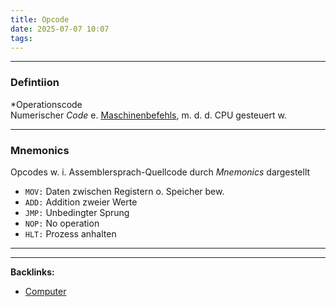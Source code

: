 ```yaml
---
title: Opcode
date: 2025-07-07 10:07
tags: 
---
```


----

### Defintiion 
*Operationscode\
Numerischer *Code* e. [Maschinenbefehls](maschinenbefehl), m. d. d. CPU gesteuert w.

---

### Mnemonics 
Opcodes w. i. Assemblersprach-Quellcode durch *Mnemonics* dargestellt

- `MOV:` Daten zwischen Registern o. Speicher bew.
- `ADD:` Addition zweier Werte
- `JMP:` Unbedingter Sprung
- `NOP:` No operation
- `HLT:` Prozess anhalten





----

----
**Backlinks:**
- [Computer](/computer)
